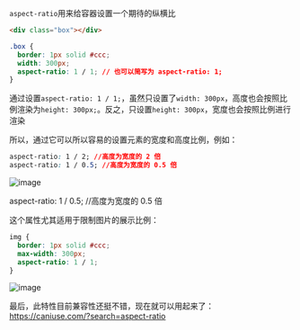 `aspect-ratio`用来给容器设置一个期待的纵横比

```html
<div class="box"></div>
```

```css
.box {
  border: 1px solid #ccc;
  width: 300px;
  aspect-ratio: 1 / 1; // 也可以简写为 aspect-ratio: 1;
}
```

通过设置`aspect-ratio: 1 / 1;`，虽然只设置了`width: 300px`，高度也会按照比例渲染为`height: 300px;`。反之，只设置`height: 300px`，宽度也会按照比例进行渲染

所以，通过它可以所以容易的设置元素的宽度和高度比例，例如：

```css
aspect-ratio: 1 / 2; //高度为宽度的 2 倍
aspect-ratio: 1 / 0.5; //高度为宽度的 0.5 倍
```

![image](https://user-images.githubusercontent.com/1744713/160584124-dcc0f1ee-bcdb-447b-9a96-1b987a014630.png)

aspect-ratio: 1 / 0.5; //高度为宽度的 0.5 倍

这个属性尤其适用于限制图片的展示比例：

```css
img {
  border: 1px solid #ccc;
  max-width: 300px;
  aspect-ratio: 1 / 1;
}
```

![image](https://user-images.githubusercontent.com/1744713/160583308-a2a2cc0e-5adb-4e62-b3c6-ba39a81c4f33.png)

最后，此特性目前兼容性还挺不错，现在就可以用起来了：https://caniuse.com/?search=aspect-ratio



